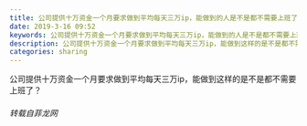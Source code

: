 ```yaml
---
title: 公司提供十万资金一个月要求做到平均每天三万ip，能做到的人是不是都不需要上班了？
date: 2019-3-16 09:52
keywords: 公司提供十万资金一个月要求做到平均每天三万ip，能做到的人是不是都不需要上班了？
description: 公司提供十万资金一个月要求做到平均每天三万ip，能做到这样的是不是都不需要上班了？
categories: sharing
---
```

<td class="t_f" id="postmessage_3234638">

公司提供十万资金一个月要求做到平均每天三万ip，能做到这样的是不是都不需要上班了？</td>
###### 转载自菲龙网